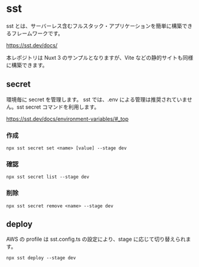 # sst

sst とは、サーバーレス含むフルスタック・アプリケーションを簡単に構築できるフレームワークです。

https://sst.dev/docs/

本レポジトリは Nuxt 3 のサンプルとなりますが、Vite などの静的サイトも同様に構築できます。

## secret

環境毎に secret を管理します。
sst では、.env による管理は推奨されていません。sst secret コマンドを利用します。

https://sst.dev/docs/environment-variables/#_top

### 作成

```
npx sst secret set <name> [value] --stage dev
```

### 確認

```
npx sst secret list --stage dev
```

### 削除

```
npx sst secret remove <name> --stage dev
```

## deploy

AWS の profile は sst.config.ts の設定により、stage に応じて切り替えられます。

```
npx sst deploy --stage dev
```
